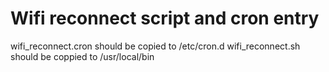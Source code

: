 # Wifi reconnect script and cron entry

wifi_reconnect.cron should be copied to /etc/cron.d
wifi_reconnect.sh should be coppied to /usr/local/bin
